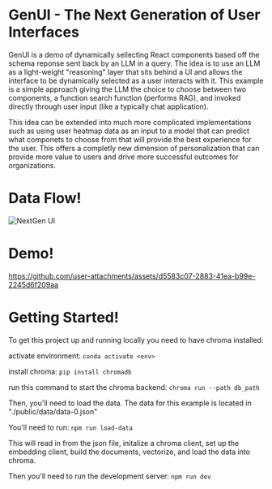 # GenUI - The Next Generation of User Interfaces

GenUI is a demo of dynamically sellecting React components based off the schema reponse sent back by an LLM in a query. The idea is to use an LLM as a light-weight "reasoning" layer that sits behind a UI and allows the interface to be dynamically selected as a user interacts with it. This example is a simple approach giving the LLM the choice to choose between two components, a function search function (performs RAG), and invoked directly through user input (like a typically chat application).

This idea can be extended into much more complicated implementations such as using user heatmap data as an input to a model that can predict what componets to choose from that will provide the best experience for the user. This offers a completly new dimension of personalization that can provide more value to users and drive more successful outcomes for organizations. 

# Data Flow!

![NextGen UI](https://github.com/user-attachments/assets/52508a2a-ca34-4c47-8176-583658580ceb)

# Demo!

https://github.com/user-attachments/assets/d5583c07-2883-41ea-b99e-2245d6f209aa


# Getting Started!

To get this project up and running locally you need to have chroma installed:

activate environment:
`conda activate <env>`

install chroma:
`pip install chromadb`

run this command to start the chroma backend:
`chroma run --path db_path`

Then, you'll need to load the data. The data for this example is located in "./public/data/data-0.json"

You'll need to run:
`npm run load-data`

This will read in from the json file, initalize a chroma client, set up the embedding client, build the documents,
vectorize, and load the data into chroma.

Then you'll need to run the development server:
`npm run dev`
